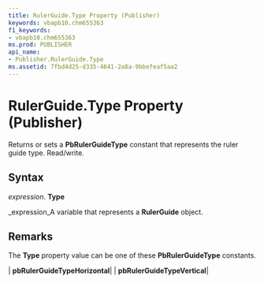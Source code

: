 ```yaml
---
title: RulerGuide.Type Property (Publisher)
keywords: vbapb10.chm655363
f1_keywords:
- vbapb10.chm655363
ms.prod: PUBLISHER
api_name:
- Publisher.RulerGuide.Type
ms.assetid: 7fbd4d25-d335-4641-2a8a-9bbefeaf5aa2
---
```



# RulerGuide.Type Property (Publisher)

Returns or sets a  **PbRulerGuideType** constant that represents the ruler guide type. Read/write.


## Syntax

 _expression_. **Type**

 _expression_A variable that represents a  **RulerGuide** object.


## Remarks

The  **Type** property value can be one of these **PbRulerGuideType** constants.



| **pbRulerGuideTypeHorizontal**|
| **pbRulerGuideTypeVertical**|

